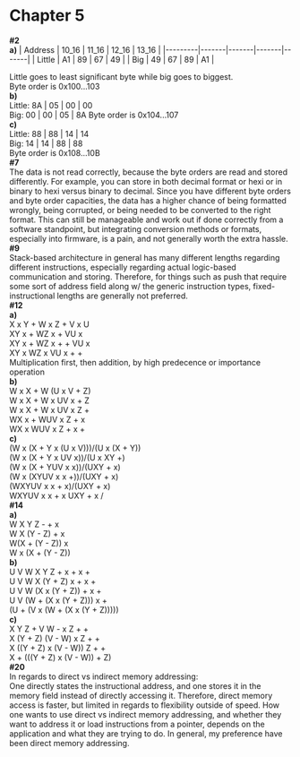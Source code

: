 # Chapter 5
**#2** \
**a)**
| Address | 10_16 | 11_16 | 12_16 | 13_16 |
|---------|-------|-------|-------|-------|
| Little  | A1    | 89    | 67    | 49    |
| Big     | 49    | 67    | 89    | A1    |

Little goes to least significant byte while big goes to biggest. \
Byte order is 0x100...103 \
**b)** \
Little: 8A | 05 | 00 | 00 \
Big: 00 | 00 | 05 | 8A
Byte order is 0x104...107 \
**c)** \
Little: 88 | 88 | 14 | 14 \
Big: 14 | 14 | 88 | 88 \
Byte order is 0x108...10B \
**#7** \
The data is not read correctly, because the byte orders are read and stored differently. For example, you can store in both decimal format or hexi or in binary to hexi versus binary to decimal. Since you have different byte orders and byte order capacities, the data has a higher chance of being formatted wrongly, being corrupted, or being needed to be converted to the right format. This can still be manageable and work out if done correctly from a software standpoint, but integrating conversion methods or formats, especially into firmware, is a pain, and not generally worth the extra hassle. \
**#9** \
Stack-based architecture in general has many different lengths regarding different instructions, especially regarding actual logic-based communication and storing. Therefore, for things such as push that require some sort of address field along w/ the generic instruction types, fixed-instructional lengths are generally not preferred. \
**#12** \
**a)** \
X x Y + W x Z + V x U \
XY x + WZ x + VU x \
XY x + WZ x + + VU x \
XY x WZ x VU x + + \
Multiplication first, then addition, by high predecence or importance operation \
**b)** \
W x X + W (U x V + Z) \
W x X + W x UV x + Z \
W x X + W x UV x Z + \
WX x + WUV x Z + x \
WX x WUV x Z + x + \
**c)** \
(W x (X + Y x (U x V)))/(U x (X + Y)) \
(W x (X + Y x UV x))/(U x XY +) \
(W x (X + YUV x x))/(UXY + x) \
(W x (XYUV x x +))/(UXY + x) \
(WXYUV x x + x)/(UXY + x) \
WXYUV x x + x UXY + x / \
**#14** \
**a)** \
W X Y Z - + x \
W X (Y - Z) + x \
W(X + (Y - Z)) x \
W x (X + (Y - Z)) \
**b)** \
U V W X Y Z + x + x + \
U V W X (Y + Z) x + x + \
U V W (X x (Y + Z)) + x + \
U V (W + (X x (Y + Z))) x + \
(U + (V x (W + (X x (Y + Z))))) \
**c)** \
X Y Z + V W - x Z + + \
X (Y + Z) (V - W) x Z + + \
X ((Y + Z) x (V - W)) Z + + \
X + (((Y + Z) x (V - W)) + Z) \
**#20** \
In regards to direct vs indirect memory addressing: \
One directly states the instructional address, and one stores it in the memory field instead of directly accessing it. Therefore, direct memory access is faster, but limited in regards to flexibility outside of speed. How one wants to use direct vs indirect memory addressing, and whether they want to address it or load instructions from a pointer, depends on the application and what they are trying to do. In general, my preference have been direct memory addressing.
